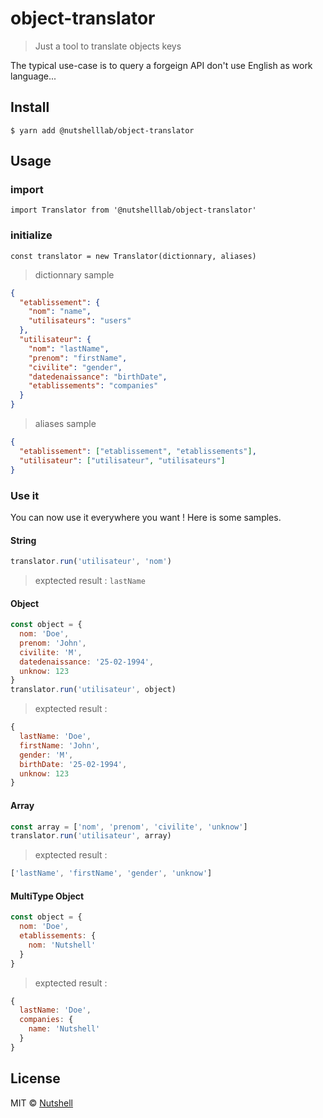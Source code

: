 # object-translator

> Just a tool to translate objects keys

The typical use-case is to query a forgeign API don't use English as work language...

## Install

```
$ yarn add @nutshelllab/object-translator
```

## Usage

### import
`import Translator from '@nutshelllab/object-translator'`

### initialize
`const translator = new Translator(dictionnary, aliases)`

> dictionnary sample
```json
{
  "etablissement": {
    "nom": "name",
    "utilisateurs": "users"
  },
  "utilisateur": {
    "nom": "lastName",
    "prenom": "firstName",
    "civilite": "gender",
    "datedenaissance": "birthDate",
    "etablissements": "companies"
  }
}
```

> aliases sample
```json
{
  "etablissement": ["etablissement", "etablissements"],
  "utilisateur": ["utilisateur", "utilisateurs"]
}
```

### Use it

You can now use it everywhere you want ! Here is some samples.

#### String

```js
translator.run('utilisateur', 'nom')
```
> exptected result : `lastName`

#### Object

```js
const object = { 
  nom: 'Doe',
  prenom: 'John',
  civilite: 'M',
  datedenaissance: '25-02-1994',
  unknow: 123
}
translator.run('utilisateur', object)
```
> exptected result : 
```js
{ 
  lastName: 'Doe',
  firstName: 'John',
  gender: 'M',
  birthDate: '25-02-1994',
  unknow: 123
}
```

#### Array

```js
const array = ['nom', 'prenom', 'civilite', 'unknow']
translator.run('utilisateur', array)
```
> exptected result : 
```js
['lastName', 'firstName', 'gender', 'unknow']
```

#### MultiType Object

```js
const object = { 
  nom: 'Doe',
  etablissements: { 
    nom: 'Nutshell'
  }
}
```
> exptected result : 
```js
{ 
  lastName: 'Doe',
  companies: { 
    name: 'Nutshell'
  }
}
```


## License

MIT © [Nutshell](https://nutshell-lab.com)
